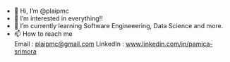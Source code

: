 - 👋 Hi, I’m @plaipmc
- 👀 I’m interested in everything!!
- 🌱 I’m currently learning Software Engineeering, Data Science and more.
- 📫 How to reach me </br>
Email : plaipmc@gmail.com
LinkedIn : www.linkedin.com/in/pamica-srimora

<!---
plaipmc/plaipmc is a ✨ special ✨ repository because its `README.md` (this file) appears on your GitHub profile.
You can click the Preview link to take a look at your changes.
--->
